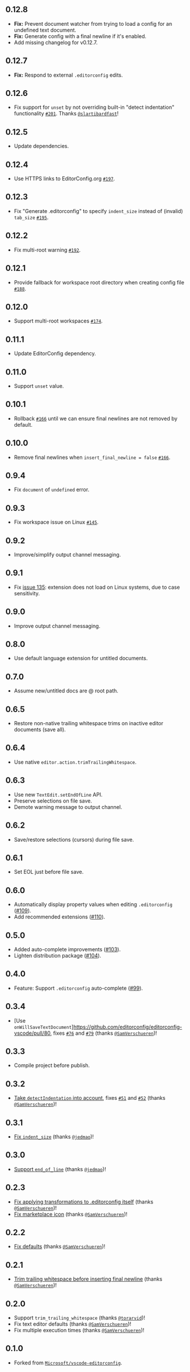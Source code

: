 ## 0.12.8
- **Fix:** Prevent document watcher from trying to load a config for an undefined text document.
- **Fix:** Generate config with a final newline if it's enabled.
- Add missing changelog for v0.12.7.

## 0.12.7
- **Fix:** Respond to external `.editorconfig` edits.

## 0.12.6
- Fix support for `unset` by not overriding built-in "detect indentation" functionality [`#201`](https://github.com/editorconfig/editorconfig-vscode/pull/201). Thanks [`@slartibardfast`](https://github.com/slartibardfast)!

## 0.12.5
- Update dependencies.

## 0.12.4
- Use HTTPS links to EditorConfig.org [`#197`](https://github.com/editorconfig/editorconfig-vscode/pull/197).

## 0.12.3
- Fix "Generate .editorconfig" to specify `indent_size` instead of (invalid) `tab_size` [`#195`](https://github.com/editorconfig/editorconfig-vscode/issues/195).

## 0.12.2
- Fix multi-root warning [`#192`](https://github.com/editorconfig/editorconfig-vscode/issues/192).

## 0.12.1
- Provide fallback for workspace root directory when creating config file [`#188`](https://github.com/editorconfig/editorconfig-vscode/pull/188).

## 0.12.0
- Support multi-root workspaces [`#174`](https://github.com/editorconfig/editorconfig-vscode/issues/174).

## 0.11.1
- Update EditorConfig dependency.

## 0.11.0
- Support `unset` value.

## 0.10.1
- Rollback [`#166`](https://github.com/editorconfig/editorconfig-vscode/pull/166) until we can ensure final newlines are not removed by default.

## 0.10.0
- Remove final newlines when `insert_final_newline = false` [`#166`](https://github.com/editorconfig/editorconfig-vscode/pull/166).

## 0.9.4
- Fix `document` of `undefined` error.

## 0.9.3
- Fix workspace issue on Linux [`#145`](https://github.com/editorconfig/editorconfig-vscode/issues/145).

## 0.9.2
- Improve/simplify output channel messaging.

## 0.9.1
- Fix [issue 135](https://github.com/editorconfig/editorconfig-vscode/issues/135): extension does not load on Linux systems, due to case sensitivity.

## 0.9.0
- Improve output channel messaging.

## 0.8.0
- Use default language extension for untitled documents.

## 0.7.0
- Assume new/untitled docs are @ root path.

## 0.6.5
- Restore non-native trailing whitespace trims on inactive editor documents (save all).

## 0.6.4
- Use native `editor.action.trimTrailingWhitespace`.

## 0.6.3
- Use new `TextEdit.setEndOfLine` API.
- Preserve selections on file save.
- Demote warning message to output channel.

## 0.6.2
- Save/restore selections (cursors) during file save.

## 0.6.1
- Set EOL just before file save.

## 0.6.0
- Automatically display property values when editing `.editorconfig` ([#109](https://github.com/editorconfig/editorconfig-vscode/pull/109)).
- Add recommended extensions ([#110](https://github.com/editorconfig/editorconfig-vscode/pull/110)).

## 0.5.0
- Added auto-complete improvements ([#103](https://github.com/editorconfig/editorconfig-vscode/pull/103)).
- Lighten distribution package ([#104](https://github.com/editorconfig/editorconfig-vscode/pull/104)).

## 0.4.0
- Feature: Support `.editorconfig` auto-complete ([#99](https://github.com/editorconfig/editorconfig-vscode/pull/99)).

## 0.3.4
- [Use `onWillSaveTextDocument`]https://github.com/editorconfig/editorconfig-vscode/pull/80, fixes [`#76`](https://github.com/editorconfig/editorconfig-vscode/issues/76) and [`#79`](https://github.com/editorconfig/editorconfig-vscode/issues/79) (thanks [`@SamVerschueren`](https://github.com/SamVerschueren))!

## 0.3.3
- Compile project before publish.

## 0.3.2
- [Take `detectIndentation` into account](https://github.com/editorconfig/editorconfig-vscode/pull/70), fixes [`#51`](https://github.com/editorconfig/editorconfig-vscode/issues/51) and [`#52`](https://github.com/editorconfig/editorconfig-vscode/issues/52) (thanks [`@SamVerschueren`](https://github.com/SamVerschueren))!

## 0.3.1
- [Fix `indent_size`](https://github.com/editorconfig/editorconfig-vscode/issues/60) (thanks [`@jedmao`](https://github.com/jedmao))!

## 0.3.0
- [Support `end_of_line`](https://github.com/editorconfig/editorconfig-vscode/issues/26) (thanks [`@jedmao`](https://github.com/jedmao))!

## 0.2.3
- [Fix applying transformations to .editorconfig itself](https://github.com/editorconfig/editorconfig-vscode/issues/9) (thanks [`@SamVerschueren`](https://github.com/SamVerschueren))!
- [Fix marketplace icon](https://github.com/editorconfig/editorconfig-vscode/commits/master) (thanks [`@SamVerschueren`](https://github.com/SamVerschueren))!

## 0.2.2
- [Fix defaults](https://github.com/editorconfig/editorconfig-vscode/issues/3) (thanks [`@SamVerschueren`](https://github.com/SamVerschueren))!

## 0.2.1
- [Trim trailing whitespace before inserting final newline](https://github.com/editorconfig/editorconfig-vscode/issues/2) (thanks [`@SamVerschueren`](https://github.com/SamVerschueren))!

## 0.2.0
- Support `trim_trailing_whitespace` (thanks [`@torarvid`](https://github.com/torarvid))!
- Fix text editor defaults (thanks [`@SamVerschueren`](https://github.com/SamVerschueren))!
- Fix multiple execution times (thanks [`@SamVerschueren`](https://github.com/SamVerschueren))!

## 0.1.0
- Forked from [`Microsoft/vscode-editorconfig`](https://github.com/Microsoft/vscode-editorconfig).
